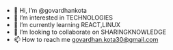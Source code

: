 - 👋 Hi, I’m @govardhankota
- 👀 I’m interested in TECHNOLOGIES
- 🌱 I’m currently learning REACT,LINUX
- 💞️ I’m looking to collaborate on SHARINGKNOWLEDGE
- 📫 How to reach me govardhan.kota30@gmail.com

<!---
govardhankota/govardhankota is a ✨ special ✨ repository because its `README.md` (this file) appears on your GitHub profile.
You can click the Preview link to take a look at your changes.
--->
